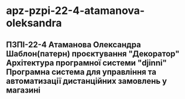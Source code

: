 # apz-pzpi-22-4-atamanova-oleksandra  
## ПЗПІ-22-4  Атаманова Олександра  Шаблон(патерн) проєктування "Декоратор"  Архітектура програмної системи "djinni"  Програмна система для управління та автоматизації дистанційних замовлень у магазині